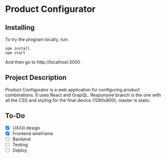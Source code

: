 # Product Configurator

## Installing
To try the program locally, run:

```
npm install
npm start
```

And then go to http://localhost:3000

## Project Description
Product Configurator is a web application for configuring product combinations. It uses React and GrapQL. 
Responsive branch is the one with all the CSS and styling for the final device (1280x800), master is static.  


## To-Do
- [x] UX/UI design
- [x] Frontend wireframe
- [ ] Backend
- [ ] Testing
- [ ] Deploy